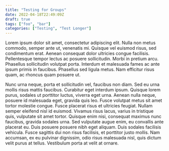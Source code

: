 ```yaml
---
title: "Testing for Groups"
date: 2022-04-18T22:49:09Z
draft: true
tags: ["foo", "bar"]
categories: ["Testing", "Test Longer"]
---
```


Lorem ipsum dolor sit amet, consectetur adipiscing elit. Nulla non metus commodo, semper ante ut, venenatis mi. Quisque vel euismod risus, sed condimentum erat. Aenean consequat dolor ultricies congue facilisis. Pellentesque tempor lectus ac posuere sollicitudin. Morbi in pretium arcu. Phasellus sollicitudin volutpat porta. Interdum et malesuada fames ac ante ipsum primis in faucibus. Phasellus sed ligula metus. Nam efficitur risus quam, ac rhoncus quam posuere ut.

<!--more-->

Nunc urna neque, porta et sollicitudin vel, faucibus non diam. Sed eu urna mollis risus mattis faucibus. Curabitur eget interdum ipsum. Quisque lorem purus, sodales ut porttitor luctus, viverra eget urna. Aenean nulla neque, posuere id malesuada eget, gravida quis leo. Fusce volutpat metus sit amet tortor molestie congue. Fusce placerat risus et ultricies feugiat. Nullam semper eleifend nisl id euismod. Vivamus risus lacus, varius in tristique quis, vulputate sit amet tortor. Quisque enim nisi, consequat maximus nunc faucibus, gravida sodales urna. Sed vulputate augue enim, eu convallis ante placerat eu. Duis posuere posuere nibh eget aliquam. Duis sodales facilisis vehicula. Fusce sagittis dui non risus facilisis, et porttitor justo mollis. Nam accumsan, ex eu pulvinar dignissim, odio risus malesuada nisl, quis dictum velit purus at tellus. Vestibulum porta at velit at ornare.

